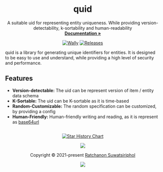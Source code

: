<p align="center">
  <h1 align="center">quid</h1>
  <p align="center">
    A suitable uid for representing entity uniqueness. While providing version-detectability, k-sortability and human-readability
    <br />
    <a href="https://6531503070.github.io/quid/"><strong>Documentation »</strong></a>
  </p>
</p>

<div align="center">

[![Wally](https://img.shields.io/badge/Wally-Package-orange?style=for-the-badge)](https://wally.run/package/6531503070/quid)
[![Releases](https://img.shields.io/github/v/release/6531503070/quid?style=for-the-badge)](https://github.com/6531503070/quid/releases)

</div>

quid is a library for generating unique identifiers for entities. It is designed to be easy to use and understand, while providing a high level of security and performance.

## Features

- **Version-detectable:** The uid can be represent version of item / entity data schema
- **K-Sortable:** The uid can be K-sortable as it is time-based
- **Random-Customizable:** The random specification can be customized, by providing a config
- **Human-Friendly:** Human-friendly writing and reading, as it is represent as [base64url](https://base64.guru/standards/base64url)

##

<p align="center">
  <a href="https://www.star-history.com/#6531503070/quid&Date">
    <picture>
      <source media="(prefers-color-scheme: dark)" srcset="https://api.star-history.com/svg?repos=6531503070/quid&type=Date&theme=dark" />
      <source media="(prefers-color-scheme: light)" srcset="https://api.star-history.com/svg?repos=6531503070/quid&type=Date" />
      <img alt="Star History Chart" src="https://api.star-history.com/svg?repos=6531503070/quid&type=Date" />
    </picture>
  </a>
</p>

<p align="center">
	<img src="https://raw.githubusercontent.com/6531503070/quid/main/assets/footers/gray0_ctp_on_line.svg?sanitize=true" />
</p>

<p align="center">
	Copyright &copy; 2021-present <a href="https://github.com/6531503070" target="_blank">Ratchanon Suwatsiriphol</a>
</p>

<p align="center">
	<a href="https://github.com/6531503070/quid/blob/main/LICENSE"><img src="https://img.shields.io/static/v1.svg?style=for-the-badge&label=License&message=MIT&logoColor=d9e0ee&colorA=363a4f&colorB=b7bdf8"/></a>
</p>